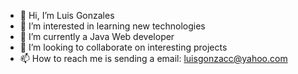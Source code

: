 - 👋 Hi, I’m Luis Gonzales
- 👀 I’m interested in learning new technologies
- 🌱 I’m currently a Java Web developer
- 💞️ I’m looking to collaborate on interesting projects
- 📫 How to reach me is sending a email: luisgonzacc@yahoo.com

<!---
lgonzalescc/lgonzalescc is a ✨ special ✨ repository because its `README.md` (this file) appears on your GitHub profile.
You can click the Preview link to take a look at your changes.
--->
